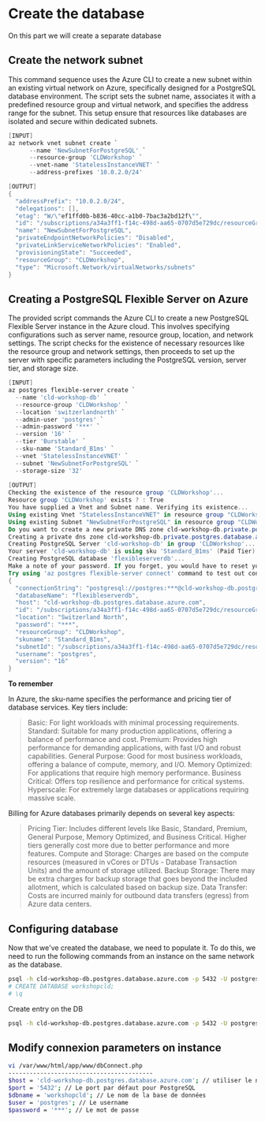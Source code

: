 # Create the database
On this part we will create a separate database
## Create the network subnet
This command sequence uses the Azure CLI to create a new subnet within an existing virtual network on Azure, specifically designed for a PostgreSQL database environment. The script sets the subnet name, associates it with a predefined resource group and virtual network, and specifies the address range for the subnet. This setup ensure that resources like databases are isolated and secure within dedicated subnets.
```PowerShell
[INPUT]
az network vnet subnet create `
      --name 'NewSubnetForPostgreSQL' `
      --resource-group 'CLDWorkshop' `
      --vnet-name 'StatelessInstanceVNET' `
      --address-prefixes '10.0.2.0/24'

[OUTPUT]
{
  "addressPrefix": "10.0.2.0/24",
  "delegations": [],
  "etag": "W/\"ef1ffd0b-b836-40cc-a1b0-7bac3a2bd12f\"",
  "id": "/subscriptions/a34a3ff1-f14c-498d-aa65-0707d5e729dc/resourceGroups/CLDWorkshop/providers/Microsoft.Network/virtualNetworks/StatelessInstanceVNET/subnets/NewSubnetForPostgreSQL",
  "name": "NewSubnetForPostgreSQL",
  "privateEndpointNetworkPolicies": "Disabled",
  "privateLinkServiceNetworkPolicies": "Enabled",
  "provisioningState": "Succeeded",
  "resourceGroup": "CLDWorkshop",
  "type": "Microsoft.Network/virtualNetworks/subnets"
}

```

## Creating a PostgreSQL Flexible Server on Azure
The provided script commands the Azure CLI to create a new PostgreSQL Flexible Server instance in the Azure cloud. This involves specifying configurations such as server name, resource group, location, and network settings. The script checks for the existence of necessary resources like the resource group and network settings, then proceeds to set up the server with specific parameters including the PostgreSQL version, server tier, and storage size. 
```PowerShell
[INPUT]
az postgres flexible-server create `
  --name 'cld-workshop-db' `
  --resource-group 'CLDWorkshop' `
  --location 'switzerlandnorth' `
  --admin-user 'postgres' `
  --admin-password '***' `
  --version '16' `
  --tier 'Burstable' `
  --sku-name 'Standard_B1ms' `
  --vnet 'StatelessInstanceVNET' `
  --subnet 'NewSubnetForPostgreSQL' `
  --storage-size '32'
  
[OUTPUT]
Checking the existence of the resource group 'CLDWorkshop'...
Resource group 'CLDWorkshop' exists ? : True 
You have supplied a Vnet and Subnet name. Verifying its existence...
Using existing Vnet "StatelessInstanceVNET" in resource group "CLDWorkshop"
Using existing Subnet "NewSubnetForPostgreSQL" in resource group "CLDWorkshop"
Do you want to create a new private DNS zone cld-workshop-db.private.postgres.database.azure.com in resource group CLDWorkshop (y/n): y
Creating a private dns zone cld-workshop-db.private.postgres.database.azure.com in resource group "CLDWorkshop"
Creating PostgreSQL Server 'cld-workshop-db' in group 'CLDWorkshop'...
Your server 'cld-workshop-db' is using sku 'Standard_B1ms' (Paid Tier). Please refer to https://aka.ms/postgres-pricing for pricing details
Creating PostgreSQL database 'flexibleserverdb'...
Make a note of your password. If you forget, you would have to reset your password with "az postgres flexible-server update -n cld-workshop-db -g CLDWorkshop -p <new-password>".
Try using 'az postgres flexible-server connect' command to test out connection.
{
  "connectionString": "postgresql://postgres:***@cld-workshop-db.postgres.database.azure.com/flexibleserverdb?sslmode=require",
  "databaseName": "flexibleserverdb",
  "host": "cld-workshop-db.postgres.database.azure.com",
  "id": "/subscriptions/a34a3ff1-f14c-498d-aa65-0707d5e729dc/resourceGroups/CLDWorkshop/providers/Microsoft.DBforPostgreSQL/flexibleServers/cld-workshop-db",
  "location": "Switzerland North",
  "password": "***",
  "resourceGroup": "CLDWorkshop",
  "skuname": "Standard_B1ms",
  "subnetId": "/subscriptions/a34a3ff1-f14c-498d-aa65-0707d5e729dc/resourceGroups/CLDWorkshop/providers/Microsoft.Network/virtualNetworks/StatelessInstanceVNET/subnets/NewSubnetForPostgreSQL",
  "username": "postgres",
  "version": "16"
}
```

**To remember**

In Azure, the sku-name specifies the performance and pricing tier of database services. Key tiers include:

> Basic: For light workloads with minimal processing requirements.
> Standard: Suitable for many production applications, offering a balance of performance and cost.
> Premium: Provides high performance for demanding applications, with fast I/O and robust capabilities.
> General Purpose: Good for most business workloads, offering a balance of compute, memory, and I/O.
> Memory Optimized: For applications that require high memory performance.
> Business Critical: Offers top resilience and performance for critical systems.
> Hyperscale: For extremely large databases or applications requiring massive scale.

Billing for Azure databases primarily depends on several key aspects:

> Pricing Tier: Includes different levels like Basic, Standard, Premium, General Purpose, Memory Optimized, and Business Critical. Higher tiers generally cost more due to better performance and more features.
> Compute and Storage: Charges are based on the compute resources (measured in vCores or DTUs - Database Transaction Units) and the amount of storage utilized.
> Backup Storage: There may be extra charges for backup storage that goes beyond the included allotment, which is calculated based on backup size.
> Data Transfer: Costs are incurred mainly for outbound data transfers (egress) from Azure data centers.

## Configuring database

Now that we've created the database, we need to populate it. To do this, we need to run the following commands from an instance on the same network as the database.

```sh
psql -h cld-workshop-db.postgres.database.azure.com -p 5432 -U postgres
# CREATE DATABASE workshopcld;
# \q
```

Create entry on the DB

```sh
psql -h cld-workshop-db.postgres.database.azure.com -p 5432 -U postgres -d workshopcld -f /var/www/html/app/postgres/init.sql
```

## Modify connexion parameters on instance

``` sh
vi /var/www/html/app/www/dbConnect.php
-----------------------------------------
$host = 'cld-workshop-db.postgres.database.azure.com'; // utiliser le nom dns 
$port = '5432'; // Le port par défaut pour PostgreSQL
$dbname = 'workshopcld'; // Le nom de la base de données
$user = 'postgres'; // Le username
$password = '***'; // Le mot de passe
```

